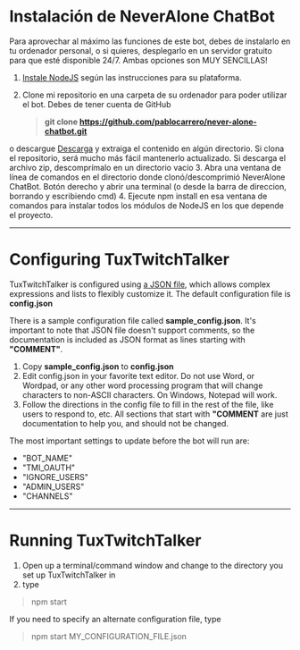 # Instalación de NeverAlone ChatBot

Para aprovechar al máximo las funciones de este bot, debes de instalarlo en tu ordenador personal, o si quieres, desplegarlo en un servidor gratuito para que esté disponible 24/7. Ambas opciones son MUY SENCILLAS!

1. [Instale NodeJS](https://nodejs.org/en/download/) según las instrucciones para su plataforma.
2. Clone mi repositorio en una carpeta de su ordenador para poder utilizar el bot. Debes de tener cuenta de GitHub

    > **git clone https://github.com/pablocarrero/never-alone-chatbot.git**

o descargue [Descarga](https://github.com/pablocarrero/never-alone-chatbot/archive/refs/heads/main.zip) y extraiga el contenido en algún directorio. Si clona el repositorio, será mucho más fácil mantenerlo actualizado. Si descarga el archivo zip, descomprímalo en un directorio vacío
3. Abra una ventana de línea de comandos en el directorio donde clonó/descomprimió NeverAlone ChatBot. Botón derecho y abrir una terminal (o desde la barra de direccion, borrando y escribiendo cmd)
4. Ejecute npm install en esa ventana de comandos para instalar todos los módulos de NodeJS en los que depende el proyecto.

___
# Configuring TuxTwitchTalker

TuxTwitchTalker is configured using [a JSON file](https://en.wikipedia.org/wiki/JSON), which allows complex expressions and lists to flexibly customize it.  The default configuration file is **config.json**

There is a sample configuration file called **sample_config.json**.  It's important to note that JSON file doesn't support comments, so the documentation is included as JSON format as lines starting with **"COMMENT"**.
1. Copy **sample_config.json** to **config.json**
2. Edit config.json in your favorite text editor.  Do not use Word, or Wordpad, or any other word processing program that will change characters to non-ASCII characters.  On Windows, Notepad will work.
3. Follow the directions in the config file to fill in the rest of the file, like users to respond to, etc.  All sections that start with **"COMMENT** are just documentation to help you, and should not be changed.

The most important settings to update before the bot will run are:
- "BOT_NAME"
- "TMI_OAUTH"
- "IGNORE_USERS"
- "ADMIN_USERS"
- "CHANNELS"

___
# Running TuxTwitchTalker

1. Open up a terminal/command window and change to the directory you set up TuxTwitchTalker in
2. type
> npm start

If you need to specify an alternate configuration file, type
> npm start MY_CONFIGURATION_FILE.json
